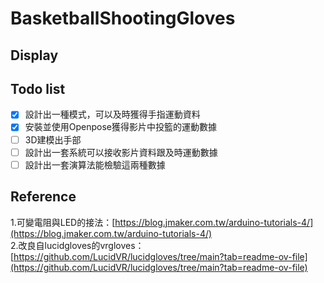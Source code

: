 # BasketballShootingGloves
## Display

## Todo list
- [x] 設計出一種模式，可以及時獲得手指運動資料
- [x] 安裝並使用Openpose獲得影片中投籃的運動數據
- [ ] 3D建模出手部
- [ ] 設計出一套系統可以接收影片資料跟及時運動數據
- [ ] 設計出一套演算法能檢驗這兩種數據

## Reference
1.可變電阻與LED的接法：[https://blog.jmaker.com.tw/arduino-tutorials-4/](https://blog.jmaker.com.tw/arduino-tutorials-4/)  
2.改良自lucidgloves的vrgloves：[https://github.com/LucidVR/lucidgloves/tree/main?tab=readme-ov-file](https://github.com/LucidVR/lucidgloves/tree/main?tab=readme-ov-file)
